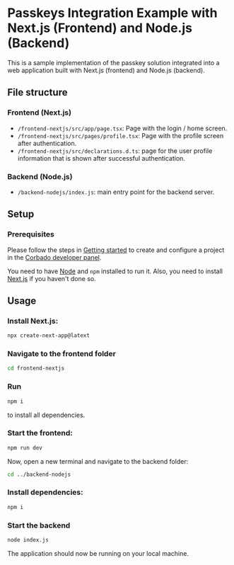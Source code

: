 # Passkeys Integration Example with Next.js (Frontend) and Node.js (Backend)

This is a sample implementation of the passkey solution integrated into a web application built with Next.js (frontend)
and Node.js (backend).

## File structure

### Frontend (Next.js)

- `/frontend-nextjs/src/app/page.tsx`: Page with the login / home screen.
- `/frontend-nextjs/src/pages/profile.tsx`: Page with the profile screen after authentication.
- `/frontend-nextjs/src/declarations.d.ts`: page for the user profile information that is shown after successful authentication.

### Backend (Node.js)

- `/backend-nodejs/index.js`: main entry point for the backend server.

## Setup

### Prerequisites

Please follow the steps in [Getting started](https://docs.corbado.com/overview/getting-started) to create and configure
a project in the [Corbado developer panel](https://app.corbado.com/signin#register).

You need to have [Node](https://nodejs.org/en/download) and `npm` installed to run it. Also, you need to
install [Next.js](https://nextjs.org/learn/basics/create-nextjs-app) if you haven't done so.

## Usage

### Install Next.js:

```bash
npx create-next-app@latext
```

### Navigate to the frontend folder

```bash
cd frontend-nextjs
```

### Run

```bash
npm i
```

to install  all dependencies.

### Start the frontend:
```bash
npm run dev
```

Now, open a new terminal and navigate to the backend folder:

```bash
cd ../backend-nodejs
```

### Install dependencies:

```bash
npm i
```

### Start the backend

```bash
node index.js
```

The application should now be running on your local machine.
